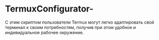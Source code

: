 # TermuxConfigurator-
С этим скриптом пользователи Termux могут легко адаптировать свой терминал к своим потребностям, получив при этом удобное и индивидуальное рабочее окружение.
